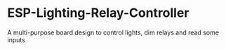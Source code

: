 # ESP-Lighting-Relay-Controller
A multi-purpose board design to control lights, dim relays and read some inputs
